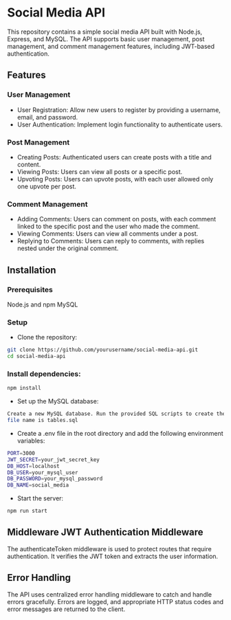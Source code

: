 # Social Media API 
This repository contains a simple social media API built with Node.js, Express, and MySQL. The API supports basic user management, post management, and comment management features, including JWT-based authentication.

## Features

### User Management

 - User Registration: Allow new users to register by providing a username, email, and password. 
 - User Authentication: Implement login functionality to authenticate users.

### Post Management

 - Creating Posts: Authenticated users can create posts with a title and content. 
 - Viewing Posts: Users can view all posts or a specific post.
 - Upvoting Posts: Users can upvote posts, with each user allowed only one upvote per post.

### Comment Management

 - Adding Comments: Users can comment on posts, with each comment linked to the specific post and the user who made the comment. 
 - Viewing Comments: Users can view all comments under a post. 
 - Replying to Comments: Users can reply to comments, with replies nested under the original comment.

## Installation

### Prerequisites
Node.js and npm MySQL

### Setup
- Clone the repository:
```sh
git clone https://github.com/yourusername/social-media-api.git 
cd social-media-api
```

### Install dependencies:
```sh
npm install
```

- Set up the MySQL database: 
```sh
Create a new MySQL database. Run the provided SQL scripts to create the necessary tables: 
file name is tables.sql
```
- Create a .env file in the root directory and add the following environment variables:
```sh
PORT=3000 
JWT_SECRET=your_jwt_secret_key
DB_HOST=localhost 
DB_USER=your_mysql_user
DB_PASSWORD=your_mysql_password 
DB_NAME=social_media
```

- Start the server: 
```sh
npm run start
```

## Middleware JWT Authentication Middleware

The authenticateToken middleware is used to protect routes that require
authentication. It verifies the JWT token and extracts the user
information.


## Error Handling
The API uses centralized error handling middleware to
catch and handle errors gracefully. Errors are logged, and appropriate
HTTP status codes and error messages are returned to the client.





